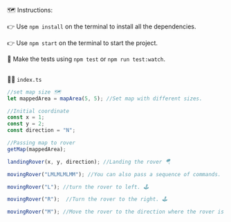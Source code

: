 ##

🗺️ Instructions:

👉 Use `npm install` on the terminal to install all the dependencies.

👉 Use `npm start` on the terminal to start the project.

🧪 Make the tests using `npm test` or `npm run test:watch`.

##

👨‍💻 `index.ts`

```TypeScript
//set map size 🗺️
let mappedArea = mapArea(5, 5); //Set map with different sizes.

//Initial coordinate
const x = 1;
const y = 2;
const direction = "N";

//Passing map to rover
getMap(mappedArea);

landingRover(x, y, direction); //Landing the rover 🪂

movingRover("LMLMLMLMM"); //You can also pass a sequence of commands.

movingRover("L"); //turn the rover to left. 🕹️

movingRover("R");  //Turn the rover to the right. 🕹️

movingRover("M"); //Move the rover to the direction where the rover is pointed. 🕹️
```
